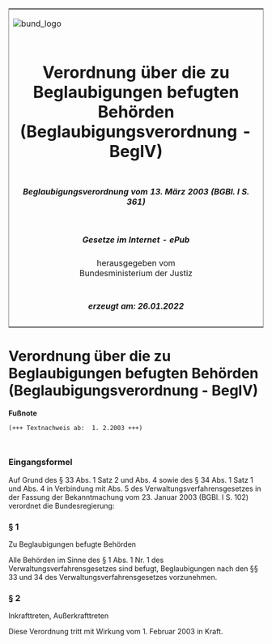 <span id="DECKBLATT.html"></span>

<table border="0" frame="border" width="100%">

<tr valign="top">

<td align="left">

![bund\_logo](BfJ_2021_Web_de_de.gif)

</td>

<td align="right">

 

</td>

</tr>

<tr align="center" valign="middle">

<td colspan="2">

# Verordnung über die zu Beglaubigungen befugten Behörden (Beglaubigungsverordnung - BeglV)

</td>

</tr>

<tr align="center" valign="middle">

<td colspan="2">

##### Beglaubigungsverordnung vom 13. März 2003 (BGBl. I S. 361)

</td>

</tr>

<tr align="center" valign="middle">

<td colspan="2">

  
  

##### Gesetze im Internet - ePub  
  
herausgegeben vom  
Bundesministerium der Justiz

</td>

</tr>

<tr align="center" valign="bottom">

<td colspan="2">

  
  

##### erzeugt am: 26.01.2022

</td>

</tr>

</table>

<span id="BJNR036100003.html"></span>

# Verordnung über die zu Beglaubigungen befugten Behörden (Beglaubigungsverordnung - BeglV)

<div>

  
**Fußnote**

<div class="jnhtml">

<div>

<div class="jurAbsatz">

  

``` 
(+++ Textnachweis ab:  1. 2.2003 +++)

 
```

</div>

</div>

</div>

</div>

<span id="BJNR036100003BJNE000100000.html"></span>

### Eingangsformel  

<div>

<div class="jnhtml">

<div>

<div class="jurAbsatz">

Auf Grund des § 33 Abs. 1 Satz 2 und Abs. 4 sowie des § 34 Abs. 1 Satz 1
und Abs. 4 in Verbindung mit Abs. 5 des Verwaltungsverfahrensgesetzes in
der Fassung der Bekanntmachung vom 23. Januar 2003 (BGBl. I S. 102)
verordnet die Bundesregierung:

</div>

</div>

</div>

</div>

<span id="BJNR036100003BJNE000200000.html"></span>

### § 1  
Zu Beglaubigungen befugte Behörden

<div>

<div class="jnhtml">

<div>

<div class="jurAbsatz">

Alle Behörden im Sinne des § 1 Abs. 1 Nr. 1 des
Verwaltungsverfahrensgesetzes sind befugt, Beglaubigungen nach den §§ 33
und 34 des Verwaltungsverfahrensgesetzes vorzunehmen.

</div>

</div>

</div>

</div>

<span id="BJNR036100003BJNE000300000.html"></span>

### § 2  
Inkrafttreten, Außerkrafttreten

<div>

<div class="jnhtml">

<div>

<div class="jurAbsatz">

Diese Verordnung tritt mit Wirkung vom 1. Februar 2003 in Kraft.

</div>

</div>

</div>

</div>
